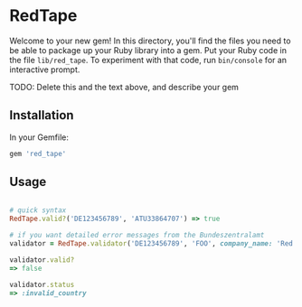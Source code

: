 # RedTape

Welcome to your new gem! In this directory, you'll find the files you need to be able to package up your Ruby library into a gem. Put your Ruby code in the file `lib/red_tape`. To experiment with that code, run `bin/console` for an interactive prompt.

TODO: Delete this and the text above, and describe your gem

## Installation

In your Gemfile:

```ruby
gem 'red_tape'
```

## Usage

```ruby

# quick syntax
RedTape.valid?('DE123456789', 'ATU33864707') => true

# if you want detailed error messages from the Bundeszentralamt
validator = RedTape.validator('DE123456789', 'FOO', company_name: 'Red Bull GmbH', city: 'Fuschl am See')

validator.valid?
=> false

validator.status
=> :invalid_country
```
